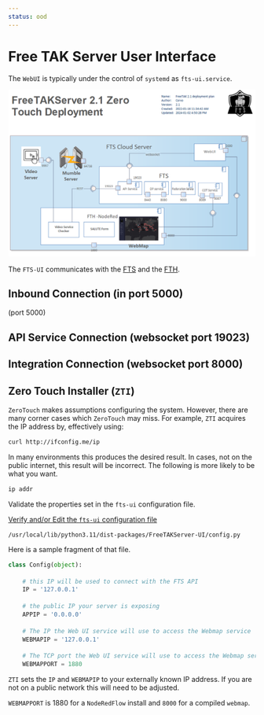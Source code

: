 ```yaml
---
status: ood
---
```


# Free TAK Server User Interface

The `WebUI` is typically under the control of `systemd` as `fts-ui.service`.

![image](../images/zero-touch-deply-default.png)


The `FTS-UI` communicates with 
the [FTS](fts-core-server.md) and 
the [FTH](fts-hub-server).

## Inbound Connection (in port 5000)

(port 5000)

## API Service Connection (websocket port 19023)


## Integration Connection (websocket port 8000)


## Zero Touch Installer (`ZTI`)

`ZeroTouch` makes assumptions configuring the system. 
However, there are many corner cases which `ZeroTouch` may miss.
For example, `ZTI` acquires the IP address by, effectively using:
```bash
curl http://ifconfig.me/ip
```
In many environments this produces the desired result.
In cases, not on the public internet, this result will be incorrect.
The following is more likely to be what you want.
```bash
ip addr
```

Validate the properties set in the `fts-ui` configuration file.

[Verify and/or Edit the `fts-ui` configuration file](../../administration/usingConsole.md)  
```
/usr/local/lib/python3.11/dist-packages/FreeTAKServer-UI/config.py
```
Here is a sample fragment of that file.
```python
class Config(object):

    # this IP will be used to connect with the FTS API
    IP = '127.0.0.1'
    
    # the public IP your server is exposing
    APPIP = '0.0.0.0'

    # The IP the Web UI service will use to access the Webmap service
    WEBMAPIP = '127.0.0.1'
    
    # The TCP port the Web UI service will use to access the Webmap service
    WEBMAPPORT = 1880

```
`ZTI` sets the `IP` and `WEBMAPIP` to your externally known IP address.
If you are not on a public network this will need to be adjusted.

`WEBMAPPORT` is 1880 for a `NodeRedFlow` install
and `8000` for a compiled `webmap`.

